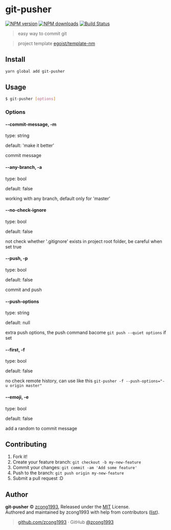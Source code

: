 # git-pusher

[![NPM version](https://img.shields.io/npm/v/git-pusher.svg?style=flat)](https://npmjs.com/package/git-pusher) [![NPM downloads](https://img.shields.io/npm/dm/git-pusher.svg?style=flat)](https://npmjs.com/package/git-pusher) [![Build Status](https://img.shields.io/circleci/project/zcong1993/git-pusher/master.svg?style=flat)](https://circleci.com/gh/zcong1993/git-pusher)

> easy way to commit git

> project template [egoist/template-nm](https://github.com/egoist/template-nm)

## Install

```bash
yarn global add git-pusher
```

## Usage

```bash
$ git-pusher [options]
```

### Options

#### --commit-message, -m
type: string

default: 'make it better'

commit message

#### --any-branch, -a
type: bool

default: false

working with any branch, default only for 'master'

#### --no-check-ignore
type: bool

default: false

not check whether '.gitignore' exists in project root folder, be careful when set true

#### --push, -p
type: bool

default: false

commit and push

#### --push-options
type: string

default: null

extra push options, the push command bacome `git push --quiet options` if set

#### --first, -f
type: bool

default: false

no check remote history, can use like this `git-pusher -f --push-options="-u origin master"`

#### --emoji, -e
type: bool

default: false

add a random to commit message

## Contributing

1. Fork it!
2. Create your feature branch: `git checkout -b my-new-feature`
3. Commit your changes: `git commit -am 'Add some feature'`
4. Push to the branch: `git push origin my-new-feature`
5. Submit a pull request :D


## Author

**git-pusher** © [zcong1993](https://github.com/zcong1993), Released under the [MIT](./LICENSE) License.<br>
Authored and maintained by zcong1993 with help from contributors ([list](https://github.com/zcong1993/git-pusher/contributors)).

> [github.com/zcong1993](https://github.com/zcong1993) · GitHub [@zcong1993](https://github.com/zcong1993)
